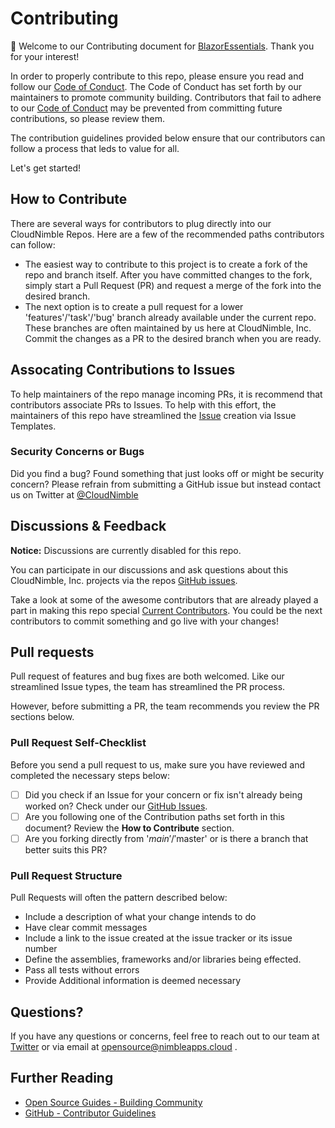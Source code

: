 ﻿# Contributing
👋 Welcome to our Contributing document for [BlazorEssentials][project-link]. Thank you for your interest!

In order to properly contribute to this repo, please ensure you read and follow our [Code of Conduct][coc-link]. 
The Code of Conduct has set forth by our maintainers to promote community building.
Contributors that fail to adhere to our [Code of Conduct][coc-link] may be prevented from committing future contributions, so please review them.

The contribution guidelines provided below ensure that our contributors can follow a process that leds to value for all.

Let's get started!

## How to Contribute
There are several ways for contributors to plug directly into our CloudNimble Repos. 
Here are a few of the recommended paths contributors can follow:

- The easiest way to contribute to this project is to create a fork of the repo and branch itself. After you have committed changes to the fork, simply start a Pull Request (PR) and request a merge of the fork into the desired branch.
- The next option is to create a pull request for a lower 'features'/'task'/'bug' branch already available under the current repo. These branches are often maintained by us here at CloudNimble, Inc. Commit the changes as a PR to the desired branch when you are ready.

## Assocating Contributions to Issues

To help maintainers of the repo manage incoming PRs, it is recommend that contributors associate PRs to Issues.
To help with this effort, the maintainers of this repo have streamlined the [Issue][issues-link] creation via Issue Templates.

### Security Concerns or Bugs

Did you find a bug? Found something that just looks off or might be security concern? Please refrain from submitting a GitHub issue but instead contact us on Twitter at [@CloudNimble][twitter-link]

## Discussions & Feedback

__**Notice:**__ Discussions are currently disabled for this repo.

You can participate in our discussions and ask questions about this CloudNimble, Inc. projects via the repos [GitHub issues][issues-link].

Take a look at some of the awesome contributors that are already played a part in making this repo special [Current Contributors][contri-link]. You could be the next contributors to commit something and go live with your changes!

## Pull requests
Pull request of features and bug fixes are both welcomed. Like our streamlined Issue types, the team has streamlined the PR process.

However, before submitting a PR, the team recommends you review the PR sections below.

### Pull Request Self-Checklist
Before you send a pull request to us, make sure you have reviewed and completed the necessary steps below:

- [ ] Did you check if an Issue for your concern or fix isn't already being worked on? Check under our [GitHub Issues][issues-link].
- [ ] Are you following one of the Contribution paths set forth in this document? Review the **How to Contribute** section.
- [ ] Are you forking directly from '$main' / '$master' or is there a branch that better suits this PR?

### Pull Request Structure
Pull Requests will often the pattern described below:

 - Include a description of what your change intends to do
 - Have clear commit messages
 - Include a link to the issue created at the issue tracker or its issue number
 - Define the assemblies, frameworks and/or libraries being effected.
 - Pass all tests without errors
 - Provide Additional information is deemed necessary

 ## Questions? 

 If you have any questions or concerns, feel free to reach out to our team at [Twitter](https://twitter.com/cloud_nimble) or via email at opensource@nimbleapps.cloud .

 ## Further Reading

 - [Open Source Guides - Building Community][oss-guide-link]
 - [GitHub - Contributor Guidelines][contri-guidelines-link]


<!-- Base Link References -->
[project-link]: https://github.com/CloudNimble/BlazorEssentials/
[release-link]: https://github.com/CloudNimble/BlazorEssentials/releases
[doc-link]: https://github.com/CloudNimble/BlazorEssentials/tree/main/docs
[coc-link]: https://github.com/CloudNimble/BlazorEssentials/blob/main/CODE_OF_CONDUCT.md
[contri-link]: https://github.com/CloudNimble/BlazorEssentials/graphs/contributors
[issues-link]: https://github.com/CloudNimble/BlazorEssentials/issues

[twitter-link]: https://twitter.com/cloud_nimble

<!-- Additional Links -->

[oss-guide-link]: https://opensource.guide/building-community/
[contri-guidelines-link]: https://docs.github.com/en/communities/setting-up-your-project-for-healthy-contributions/setting-guidelines-for-repository-contributors
